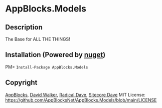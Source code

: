 # AppBlocks.Models
## Description
The Base for ALL THE THINGS!

## Installation (Powered by [nuget](https://nuget.org/packages/AppBlocks.Models))
PM> ```Install-Package AppBlocks.Models```

## Copyright
[AppBlocks](https://appblocks.net), [David Walker](https://radicaldave.com), [Radical Dave](https://github.com/radical-dave), [Sitecore Dave](https://github.com/sitecoredave)
MIT License: https://github.com/AppBlocksNet/AppBlocks.Models/blob/main/LICENSE
